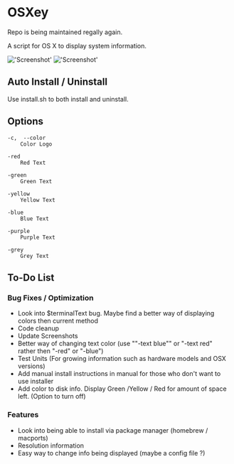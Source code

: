 # OSXey

Repo is being maintained regally again.

A script for OS X to display system information.

!['Screenshot'](https://raw.github.com/Gary00/OSXey/master/screenshot_normal.png)
!['Screenshot'](https://raw.github.com/Gary00/OSXey/master/screenshot_color.png)


## Auto Install / Uninstall
Use install.sh to both install and uninstall.


## Options
	-c,  --color
		Color Logo

	-red
		Red Text

	-green
		Green Text

	-yellow
		Yellow Text

	-blue
		Blue Text

	-purple
		Purple Text

	-grey
		Grey Text


## To-Do List

### Bug Fixes / Optimization
* Look into $terminalText bug. Maybe find a better way of displaying colors then current method
* Code cleanup
* Update Screenshots
* Better way of changing text color (use ""-text blue"" or "-text red" rather then "-red" or "-blue")
* Test Units (For growing information such as hardware models and OSX versions)
* Add manual install instructions in manual for those who don't want to use installer
* Add color to disk info. Display Green /Yellow / Red for amount of space left. (Option to turn off)

### Features
* Look into being able to install via package manager (homebrew / macports)
* Resolution information
* Easy way to change info being displayed (maybe a config file ?)
